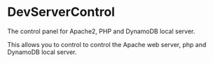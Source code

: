 # DevServerControl
The control panel for Apache2, PHP and DynamoDB local server.

This allows you to control to control the Apache web server, php and DynamoDB local server.
